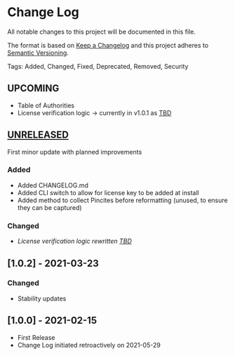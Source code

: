 # Change Log
All notable changes to this project will be documented in this file.
 
The format is based on [Keep a Changelog](http://keepachangelog.com/) and this project adheres to [Semantic Versioning](http://semver.org/).

Tags: Added, Changed, Fixed, Deprecated, Removed, Security

## UPCOMING
- Table of Authorities
- License verification logic -> currently in v1.0.1 as [TBD]()

## [UNRELEASED]()
First minor update with planned improvements

### Added
- Added CHANGELOG.md
- Added CLI switch to allow for license key to be added at install
- Added method to collect Pincites before reformatting (unused, to ensure they can be captured)

### Changed
- *License verification logic rewritten [TBD]()*

## [1.0.2] - 2021-03-23

### Changed
- Stability updates

## [1.0.0] - 2021-02-15
- First Release
- Change Log initiated retroactively on 2021-05-29
